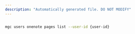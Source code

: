 ```yaml
---
description: "Automatically generated file. DO NOT MODIFY"
---
```


```bash

mgc users onenote pages list --user-id {user-id}

```